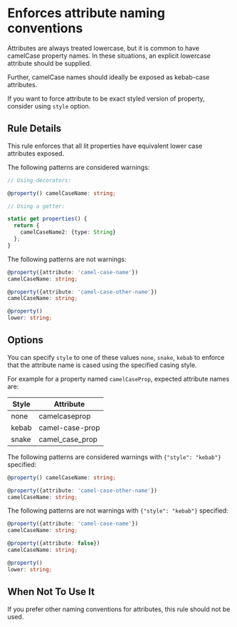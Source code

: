 # Enforces attribute naming conventions

Attributes are always treated lowercase, but it is common to have camelCase
property names. In these situations, an explicit lowercase attribute should
be supplied.

Further, camelCase names should ideally be exposed as kebab-case attributes.

If you want to force attribute to be exact styled version of property,
consider using `style` option.

## Rule Details

This rule enforces that all lit properties have equivalent lower case attributes
exposed.

The following patterns are considered warnings:

```ts
// Using decorators:

@property() camelCaseName: string;

// Using a getter:

static get properties() {
  return {
    camelCaseName2: {type: String}
  };
}
```

The following patterns are not warnings:

```ts
@property({attribute: 'camel-case-name'})
camelCaseName: string;

@property({attribute: 'camel-case-other-name'})
camelCaseName: string;

@property()
lower: string;
```

## Options

You can specify `style` to one of these values `none`, `snake`, `kebab` to
enforce that the attribute name is cased using the specified casing style.

For example for a property named `camelCaseProp`, expected attribute names are:

| Style | Attribute       |
|-------|-----------------|
| none  | camelcaseprop   |
| kebab | camel-case-prop |
| snake | camel_case_prop |

The following patterns are considered warnings with `{"style": "kebab"}`
specified:

```ts
@property() camelCaseName: string;

@property({attribute: 'camel-case-other-name'})
camelCaseName: string;
```

The following patterns are not warnings with `{"style": "kebab"}` specified:

```ts
@property({attribute: 'camel-case-name'})
camelCaseName: string;

@property({attribute: false})
camelCaseName: string;

@property()
lower: string;
```

## When Not To Use It

If you prefer other naming conventions for attributes, this rule should not
be used.
